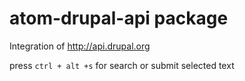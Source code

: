 # atom-drupal-api package

Integration of http://api.drupal.org 

press `ctrl + alt +s` for search or submit selected text 
